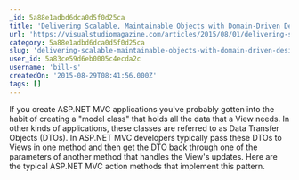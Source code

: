 ```yaml
---
_id: 5a88e1adbd6dca0d5f0d25ca
title: 'Delivering Scalable, Maintainable Objects with Domain-Driven Design'
url: 'https://visualstudiomagazine.com/articles/2015/08/01/delivering-scalable-maintainable-objects.aspx'
category: 5a88e1adbd6dca0d5f0d25ca
slug: 'delivering-scalable-maintainable-objects-with-domain-driven-design'
user_id: 5a83ce59d6eb0005c4ecda2c
username: 'bill-s'
createdOn: '2015-08-29T08:41:56.000Z'
tags: []
---
```


If you create ASP.NET MVC applications you've probably gotten into the habit of creating a "model class" that holds all the data that a View needs. In other kinds of applications, these classes are referred to as Data Transfer Objects (DTOs). In ASP.NET MVC developers typically pass these DTOs to Views in one method and then get the DTO back through one of the parameters of another method that handles the View's updates. Here are the typical ASP.NET MVC action methods that implement this pattern.
